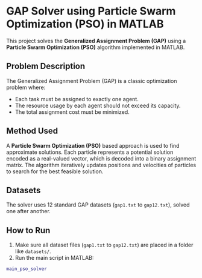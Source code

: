 # GAP Solver using Particle Swarm Optimization (PSO) in MATLAB

This project solves the **Generalized Assignment Problem (GAP)** using a **Particle Swarm Optimization (PSO)** algorithm implemented in MATLAB.

## Problem Description

The Generalized Assignment Problem (GAP) is a classic optimization problem where:

- Each task must be assigned to exactly one agent.
- The resource usage by each agent should not exceed its capacity.
- The total assignment cost must be minimized.

## Method Used

A **Particle Swarm Optimization (PSO)** based approach is used to find approximate solutions. Each particle represents a potential solution encoded as a real-valued vector, which is decoded into a binary assignment matrix. The algorithm iteratively updates positions and velocities of particles to search for the best feasible solution.

## Datasets

The solver uses 12 standard GAP datasets (`gap1.txt` to `gap12.txt`), solved one after another.

## How to Run

1. Make sure all dataset files (`gap1.txt` to `gap12.txt`) are placed in a folder like `datasets/`.
2. Run the main script in MATLAB:

```matlab
main_pso_solver
